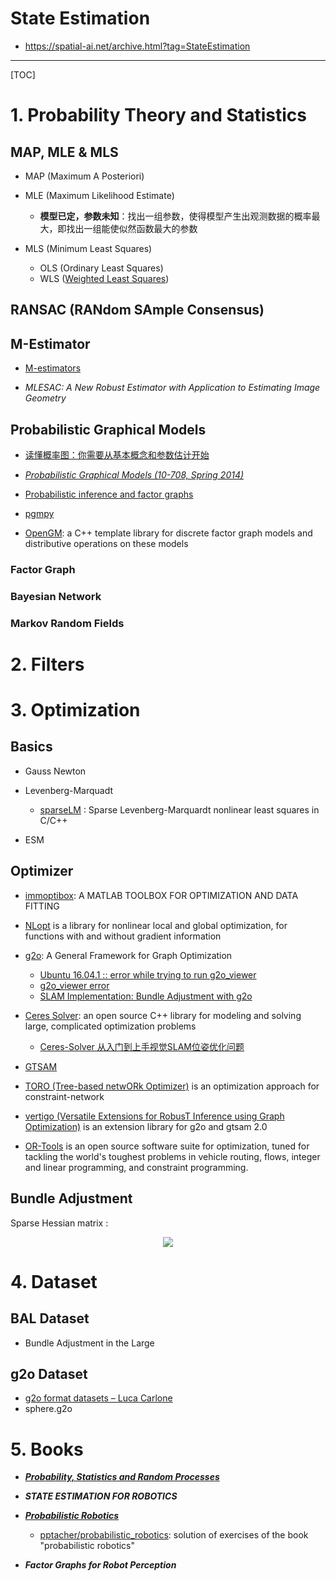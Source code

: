 # State Estimation

* https://spatial-ai.net/archive.html?tag=StateEstimation

-----

[TOC]

# 1. Probability Theory and Statistics

## MAP, MLE & MLS

* MAP (Maximum A Posteriori)

* MLE (Maximum Likelihood Estimate)
  - **模型已定，参数未知**：找出一组参数，使得模型产生出观测数据的概率最大，即找出一组能使似然函数最大的参数

* MLS (Minimum Least Squares)
  - OLS (Ordinary Least Squares)
  - WLS ([Weighted Least Squares](https://www.itl.nist.gov/div898/handbook/pmd/section4/pmd432.htm))

## RANSAC (RANdom SAmple Consensus)

## M-Estimator

* [M-estimators](http://www.statisticalconsultants.co.nz/blog/m-estimators.html)

* *MLESAC: A New Robust Estimator with Application to Estimating Image Geometry*

## Probabilistic Graphical Models

* [读懂概率图：你需要从基本概念和参数估计开始](https://www.jiqizhixin.com/articles/2017-11-29-3)

* *[Probabilistic Graphical Models (10-708, Spring 2014)](http://www.cs.cmu.edu/~epxing/Class/10708-14/lecture.html)*

* [Probabilistic inference and factor graphs](http://deepdive.stanford.edu/inference)

* [pgmpy](http://pgmpy.org/)

* [OpenGM](http://hciweb2.iwr.uni-heidelberg.de/opengm/): a C++ template library for discrete factor graph models and distributive operations on these models

### Factor Graph

### Bayesian Network

### Markov Random Fields


# 2. Filters


# 3. Optimization

## Basics

* Gauss Newton

* Levenberg-Marquadt
  - [sparseLM](http://users.ics.forth.gr/~lourakis/sparseLM/) : Sparse Levenberg-Marquardt nonlinear least squares in C/C++

* ESM

## Optimizer

* [immoptibox](http://www2.imm.dtu.dk/projects/immoptibox/): A MATLAB TOOLBOX FOR OPTIMIZATION AND DATA FITTING

* [NLopt](https://nlopt.readthedocs.io) is a library for nonlinear local and global optimization, for functions with and without gradient information

* [g2o](https://openslam-org.github.io/g2o.html): A General Framework for Graph Optimization
  - [Ubuntu 16.04.1 :: error while trying to run g2o_viewer](https://github.com/RainerKuemmerle/g2o/issues/133#issuecomment-265894146)
  - [g2o_viewer error](https://github.com/rainerkuemmerle/g2o/issues/151#issuecomment-281599307)
  - [SLAM Implementation: Bundle Adjustment with g2o](https://fzheng.me/2016/03/15/g2o-demo/)

* [Ceres Solver](http://ceres-solver.org/): an open source C++ library for modeling and solving large, complicated optimization problems
  - [Ceres-Solver 从入门到上手视觉SLAM位姿优化问题](https://blog.csdn.net/u011178262/article/details/88774577)

* [GTSAM](https://gtsam.org/)

* [TORO (Tree-based netwORk Optimizer)](https://openslam-org.github.io/toro.html) is an optimization approach for constraint-network

* [vertigo (Versatile Extensions for RobusT Inference using Graph Optimization)](https://github.com/christiankerl/vertigo/tree/master/trunk) is an extension library for g2o and gtsam 2.0

* [OR-Tools](https://developers.google.com/optimization/) is an open source software suite for optimization, tuned for tackling the world's toughest problems in vehicle routing, flows, integer and linear programming, and constraint programming.


## Bundle Adjustment

Sparse Hessian matrix :

<p align="center">
  <img src="images/mat_H.png"/>
</p>


# 4. Dataset

##  BAL Dataset

* Bundle Adjustment in the Large

##  g2o Dataset

* [g2o format datasets – Luca Carlone](https://lucacarlone.mit.edu/datasets/)
* sphere.g2o


# 5. Books

* ***[Probability, Statistics and Random Processes](https://www.probabilitycourse.com/)***

* ***STATE ESTIMATION FOR ROBOTICS***

* ***[Probabilistic Robotics](http://www.probabilistic-robotics.org/)***
  - [pptacher/probabilistic_robotics](https://github.com/pptacher/probabilistic_robotics): solution of exercises of the book "probabilistic robotics"

* ***Factor Graphs for Robot Perception***
